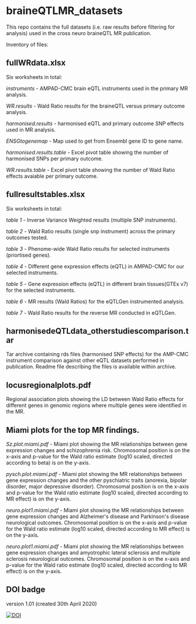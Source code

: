 # braineQTLMR_datasets
This repo contains the full datasets (i.e. raw results before filtering for analysis) used in the cross neuro braineQTL MR publication.  

Inventory of files:

## fullWRdata.xlsx

Six worksheets in total:

*instruments* - AMPAD-CMC brain eQTL instruments used in the primary MR analysis.

*WR.results* - Wald Ratio results for the braineQTL versus primary outcome analysis.

*harmonised.results* - harmonised eQTL and primary outcome SNP effects used in MR analysis.

*ENSGtogenemap* - Map used to get from Ensembl gene ID to gene name.

*harmonised.results.table* - Excel pivot table showing the number of harmonised SNPs per primary outcome.

*WR.results.table* - Excel pivot table showing the number of Wald Ratio effects avaiable per primary outcome.

## fullresultstables.xlsx

Six worksheets in total:

*table 1* - Inverse Variance Weighted results (multiple SNP instruments).

*table 2* - Wald Ratio results (single snp instrument) across the primary outcomes tested.

*table 3* - Phenome-wide Wald Ratio results for selected instruments (priortised genes).

*table 4* - Different gene expression effects (eQTL) in AMPAD-CMC for our selected instruments.

*table 5* - Gene expression effects (eQTL) in different brain tissues(GTEx v7) for the selected instruments.

*table 6* - MR results (Wald Ratios) for the eQTLGen instrumented analysis.

*table 7* - Wald Ratio results for the reverse MR conducted in eQTLGen.


## harmonisedeQTLdata_otherstudiescomparison.tar

Tar archive containing rds files (harmonised SNP effects) for the AMP-CMC instrument comparison against other eQTL datasets performed in publication.  Readme file describing the files is available within archive.  

## locusregionalplots.pdf

Regional association plots showing the LD between Wald Ratio effects for different genes in genomic regions where multiple genes were identified in the MR.

## Miami plots for the top MR findings.

*Sz.plot.miami.pdf* - Miami plot showing the MR relationships between gene expression changes and schizophrenia risk.  Chromosomal position is on the x-axis and p-value for the Wald ratio estimate (log10 scaled, directed according to beta) is on the y-axis.  

*pysch.plot.miami.pdf* - Miami plot showing the MR relationships between gene expression changes and the other pyschiatric traits (anorexia, bipolar disorder, major depressive disorder).  Chromosomal position is on the x-axis and p-value for the Wald ratio estimate (log10 scaled, directed according to MR effect) is on the y-axis.  

*neuro.plot1.miami.pdf* - Miami plot showing the MR relationships between gene expression changes and Alzheimer's disease and Parkinson's disease neurological outcomes.  Chromosomal position is on the x-axis and p-value for the Wald ratio estimate (log10 scaled, directed according to MR effect) is on the y-axis.  

*neuro.plot1.miami.pdf* - Miami plot showing the MR relationships between gene expression changes and amyotrophic lateral sclerosis and multiple sclerosis neurological outcomes.  Chromosomal position is on the x-axis and p-value for the Wald ratio estimate (log10 scaled, directed according to MR effect) is on the y-axis.  

## DOI badge

version 1.01 (created 30th April 2020)

[![DOI](https://zenodo.org/badge/260182579.svg)](https://zenodo.org/badge/latestdoi/260182579)




